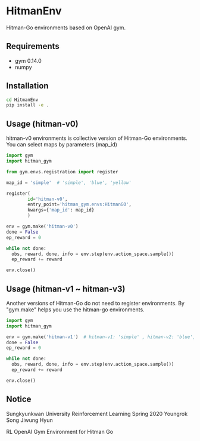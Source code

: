 # HitmanEnv
Hitman-Go environments based on OpenAI gym.

## Requirements
* gym 0.14.0
* numpy

## Installation
```bash
cd HitmanEnv
pip install -e .
```

## Usage (hitman-v0)
hitman-v0 environments is collective version of Hitman-Go environments. You can select maps by parameters (map_id)

```python
import gym
import hitman_gym

from gym.envs.registration import register

map_id = 'simple'  # 'simple', 'blue', 'yellow'

register(
        id='hitman-v0',
        entry_point='hitman_gym.envs:HitmanGO',
        kwargs={'map_id': map_id}
        )

env = gym.make('hitman-v0')
done = False
ep_reward = 0

while not done:
  obs, reward, done, info = env.step(env.action_space.sample())
  ep_reward += reward

env.close()
```

## Usage (hitman-v1 ~ hitman-v3)
Another versions of Hitman-Go do not need to register environments. By "gym.make" helps you use the hitman-go environments.
```python
import gym
import hitman_gym

env = gym.make('hitman-v1')  # hitman-v1: 'simple' , hitman-v2: 'blue', hitman-v3: 'yellow', hitman-v4: 'yellow_yr'
done = False
ep_reward = 0

while not done:
  obs, reward, done, info = env.step(env.action_space.sample())
  ep_reward += reward

env.close()
```


## Notice
Sungkyunkwan University Reinforcement Learning Spring 2020
Youngrok Song
Jiwung Hyun

RL OpenAI Gym Environment for Hitman Go
